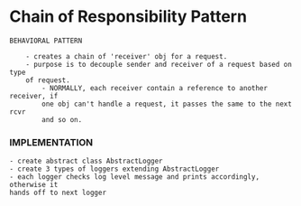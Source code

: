 # Chain of Responsibility Pattern

    BEHAVIORAL PATTERN
    
        - creates a chain of 'receiver' obj for a request. 
        - purpose is to decouple sender and receiver of a request based on type
        of request. 
            - NORMALLY, each receiver contain a reference to another receiver, if
            one obj can't handle a request, it passes the same to the next rcvr 
            and so on.
            
            
### IMPLEMENTATION

    - create abstract class AbstractLogger 
    - create 3 types of loggers extending AbstractLogger
    - each logger checks log level message and prints accordingly, otherwise it
    hands off to next logger